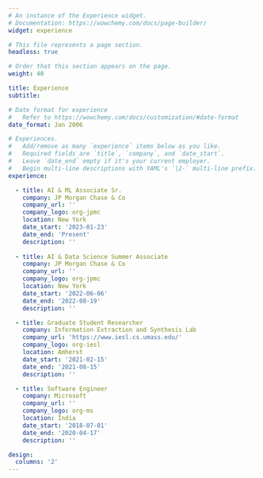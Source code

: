 ```yaml
---
# An instance of the Experience widget.
# Documentation: https://wowchemy.com/docs/page-builder/
widget: experience

# This file represents a page section.
headless: true

# Order that this section appears on the page.
weight: 40

title: Experience
subtitle:

# Date format for experience
#   Refer to https://wowchemy.com/docs/customization/#date-format
date_format: Jan 2006

# Experiences.
#   Add/remove as many `experience` items below as you like.
#   Required fields are `title`, `company`, and `date_start`.
#   Leave `date_end` empty if it's your current employer.
#   Begin multi-line descriptions with YAML's `|2-` multi-line prefix.
experience:

  - title: AI & ML Associate Sr.
    company: JP Morgan Chase & Co
    company_url: ''
    company_logo: org-jpmc
    location: New York
    date_start: '2023-01-23'
    date_end: 'Present'
    description: ''
    
  - title: AI & Data Science Summer Associate
    company: JP Morgan Chase & Co
    company_url: ''
    company_logo: org-jpmc
    location: New York
    date_start: '2022-06-06'
    date_end: '2022-08-19'
    description: ''

  - title: Graduate Student Researcher
    company: Information Extraction and Synthesis Lab
    company_url: 'https://www.iesl.cs.umass.edu/'
    company_logo: org-iesl
    location: Amherst
    date_start: '2021-02-15'
    date_end: '2021-08-15'
    description: ''

  - title: Software Engineer
    company: Microsoft
    company_url: ''
    company_logo: org-ms
    location: India
    date_start: '2018-07-01'
    date_end: '2020-04-17'
    description: ''

design:
  columns: '2'
---
```

